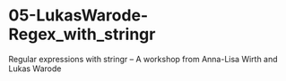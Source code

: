 # 05-LukasWarode-Regex_with_stringr
Regular expressions with stringr – A workshop from Anna-Lisa Wirth and Lukas Warode
